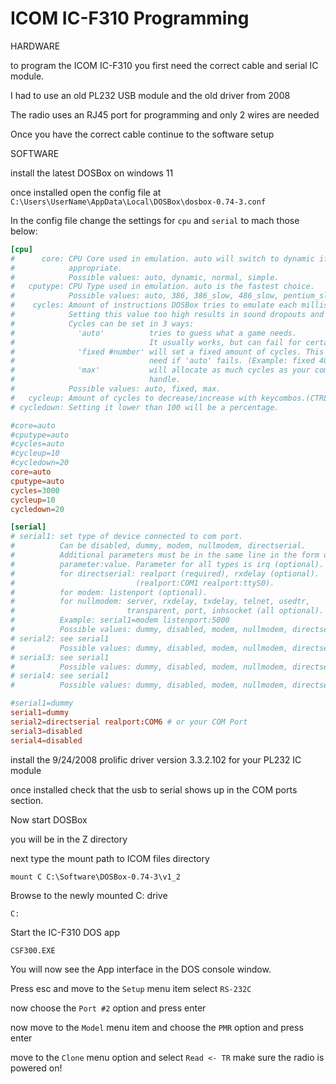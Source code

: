 # ICOM IC-F310 Programming


HARDWARE

to program the ICOM IC-F310 you first need the correct cable and serial IC module.

I had to use an old PL232 USB module and the old driver from 2008

The radio uses an RJ45 port for programming and only 2 wires are needed

Once you have the correct cable continue to the software setup

SOFTWARE

install the latest DOSBox on windows 11

once installed open the config file at `C:\Users\UserName\AppData\Local\DOSBox\dosbox-0.74-3.conf`

In the config file change the settings for `cpu` and `serial` to mach those below:

```conf
[cpu]
#      core: CPU Core used in emulation. auto will switch to dynamic if available and
#            appropriate.
#            Possible values: auto, dynamic, normal, simple.
#   cputype: CPU Type used in emulation. auto is the fastest choice.
#            Possible values: auto, 386, 386_slow, 486_slow, pentium_slow, 386_prefetch.
#    cycles: Amount of instructions DOSBox tries to emulate each millisecond.
#            Setting this value too high results in sound dropouts and lags.
#            Cycles can be set in 3 ways:
#              'auto'          tries to guess what a game needs.
#                              It usually works, but can fail for certain games.
#              'fixed #number' will set a fixed amount of cycles. This is what you usually
#                              need if 'auto' fails. (Example: fixed 4000).
#              'max'           will allocate as much cycles as your computer is able to
#                              handle.
#            Possible values: auto, fixed, max.
#   cycleup: Amount of cycles to decrease/increase with keycombos.(CTRL-F11/CTRL-F12)
# cycledown: Setting it lower than 100 will be a percentage.

#core=auto
#cputype=auto
#cycles=auto
#cycleup=10
#cycledown=20
core=auto
cputype=auto
cycles=3000
cycleup=10
cycledown=20

[serial]
# serial1: set type of device connected to com port.
#          Can be disabled, dummy, modem, nullmodem, directserial.
#          Additional parameters must be in the same line in the form of
#          parameter:value. Parameter for all types is irq (optional).
#          for directserial: realport (required), rxdelay (optional).
#                           (realport:COM1 realport:ttyS0).
#          for modem: listenport (optional).
#          for nullmodem: server, rxdelay, txdelay, telnet, usedtr,
#                         transparent, port, inhsocket (all optional).
#          Example: serial1=modem listenport:5000
#          Possible values: dummy, disabled, modem, nullmodem, directserial.
# serial2: see serial1
#          Possible values: dummy, disabled, modem, nullmodem, directserial.
# serial3: see serial1
#          Possible values: dummy, disabled, modem, nullmodem, directserial.
# serial4: see serial1
#          Possible values: dummy, disabled, modem, nullmodem, directserial.

#serial1=dummy
serial1=dummy
serial2=directserial realport:COM6 # or your COM Port
serial3=disabled
serial4=disabled
```

install the 9/24/2008 prolific driver version 3.3.2.102 for your PL232 IC module

once installed check that the usb to serial shows up in the COM ports section.

Now start DOSBox

you will be in the Z directory

next type the mount path to ICOM files directory

```
mount C C:\Software\DOSBox-0.74-3\v1_2
```

Browse to the newly mounted C: drive

```
C:
```

Start the IC-F310 DOS app 

```
CSF300.EXE
```

You will now see the App interface in the DOS console window.

Press esc and move to the `Setup` menu item select `RS-232C`

now choose the `Port #2` option and press enter

now move to the `Model` menu item and choose the `PMR` option and press enter

move to the `Clone` menu option and select `Read <- TR` make sure the radio is powered on!











